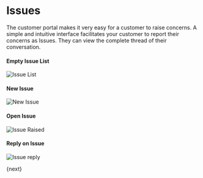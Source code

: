 <!-- add-breadcrumbs -->
# Issues

The customer portal makes it very easy for a customer to raise concerns. A
simple and intuitive interface facilitates your customer to report their
concerns as Issues. They can view the complete thread of their
conversation.

#### Empty Issue List

<img class="screenshot" alt="Issue List" src="{{docs_base_url}}/assets/img/website/portal-ticket-list-empty.png">

#### New Issue

<img class="screenshot" alt="New Issue " src="{{docs_base_url}}/assets/img/website/portal-new-ticket.png">

#### Open Issue

<img class="screenshot" alt="Issue Raised" src="{{docs_base_url}}/assets/img/website/portal-ticket-1.gif">

#### Reply on Issue

<img class="screenshot" alt="Issue reply" src="{{docs_base_url}}/assets/img/website/portal-ticket-reply.gif">

{next}
